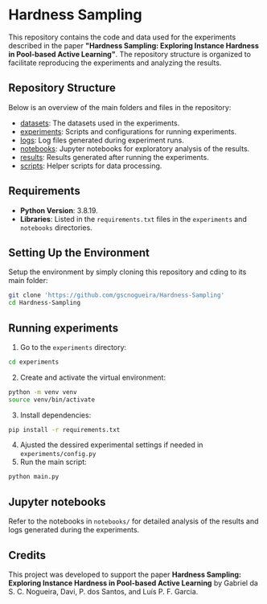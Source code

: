 # Hardness Sampling

This repository contains the code and data used for the experiments described in the paper **"Hardness Sampling: Exploring Instance Hardness in Pool-based Active Learning"**. 
The repository structure is organized to facilitate reproducing the experiments and analyzing the results.

## Repository Structure

Below is an overview of the main folders and files in the repository:
- [datasets](datasets/): The datasets used in the experiments.
- [experiments](experiments/): Scripts and configurations for running experiments.
- [logs](logs/): Log files generated during experiment runs.
- [notebooks](notebooks/): Jupyter notebooks for exploratory analysis of the results.
- [results](results/): Results generated after running the experiments.
- [scripts](scripts/): Helper scripts for data processing.

## Requirements

- **Python Version**: 3.8.19.
- **Libraries**: Listed in the `requirements.txt` files in the `experiments` and `notebooks` directories.

## Setting Up the Environment

Setup the environment by simply cloning this repository and cding to its main folder:

```bash
git clone 'https://github.com/gscnogueira/Hardness-Sampling'
cd Hardness-Sampling
```

## Running experiments

1. Go to the `experiments` directory:
```bash
cd experiments
```
2. Create and activate the virtual environment:
```bash
python -m venv venv
source venv/bin/activate
```
3. Install dependencies:
```bash
pip install -r requirements.txt
```
4. Ajusted the dessired experimental settings if needed in `experiments/config.py`
5. Run the main script:
```bash
python main.py
```

## Jupyter notebooks

Refer to the notebooks in `notebooks/` for detailed analysis of the results and logs generated during the experiments.

## Credits

This project was developed to support the paper **Hardness Sampling: Exploring Instance Hardness in Pool-based Active Learning** by Gabriel da S. C. Nogueira, Davi, P. dos Santos, and Luís P. F. Garcia.
